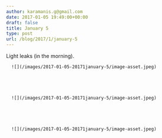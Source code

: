 ```yaml
---
author: karamanis.g@gmail.com
date: 2017-01-05 19:49:00+00:00
draft: false
title: January 5
type: post
url: /blog/2017/1/january-5
---
```


Light leaks (in the morning).


  
      ![](/images/2017-01-05-20171january-5/image-asset.jpeg)

  


  
      ![](/images/2017-01-05-20171january-5/image-asset.jpeg)

  


  
      ![](/images/2017-01-05-20171january-5/image-asset.jpeg)

